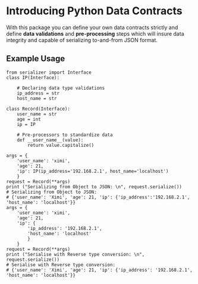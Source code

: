 # Introducing Python Data Contracts

With this package you can define your own data contracts strictly and define **data validations** and **pre-processing** steps which will insure data integrity and capable of serializing to-and-from JSON format. 

## Example Usage 
    from serializer import Interface
    class IP(Interface):

        # Declaring data type validations
        ip_address = str
        host_name = str

    class Record(Interface):
        user_name = str
        age = int
        ip = IP

        # Pre-processors to standardize data
        def __user_name__(value):
            return value.capitalize()
            
    args = {
        'user_name': 'ximi', 
        'age': 21, 
        'ip': IP(ip_address='192.168.2.1', host_name='localhost')
        }
    request = Record(**args)
    print ("Serializing from Object to JSON: \n", request.serialize())
    # Serializing from Object to JSON:  
    # {'user_name': 'Ximi', 'age': 21, 'ip': {'ip_address':'192.168.2.1', 'host_name': 'localhost'}}
    args = {
        'user_name': 'ximi', 
        'age': 21, 
        'ip': {
            'ip_address': '192.168.2.1',
            'host_name': 'localhost'
            }
        }
    request = Record(**args)
    print ("Serialise with Reverse type conversion: \n", request.serialize())
    # Serialise with Reverse type conversion: 
    # {'user_name': 'Ximi', 'age': 21, 'ip': {'ip_address': '192.168.2.1', 'host_name': 'localhost'}}


